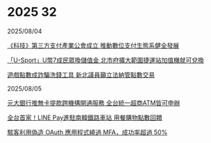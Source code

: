 # 2025 32

2025/08/04

[《科技》第三方支付產業公會成立 推動數位支付生態系健全發展](https://www.chinatimes.com/realtimenews/20250804002909-260410?chdtv)

[「U-Sport」U幣7成民眾換儲值金 北市府擴大範圍捷運站加值機就可兌換](https://udn.com/news/story/7266/8917145)

[遊戲點數成詐騙洗錢工具 新北議員籲立法納管點數交易](https://udn.com/news/story/124490/8916392)

2025/08/05

[元大銀行推無卡提款跨機構開通服務 全台統一超商ATM皆可申辦](https://udn.com/news/story/7239/8918908)

[全台首家！LINE Pay進駐南韓鐵路車站 用餐購物點數回饋](https://udn.com/news/story/7239/8919739)

[駭客利用偽造 OAuth 應用程式繞過 MFA，成功率超過 50%](https://www.informationsecurity.com.tw/article/article_detail.aspx?aid=12096)